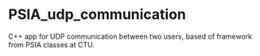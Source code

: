 # PSIA_udp_communication
C++ app for UDP communication between two users, based of framework from PSIA classes at CTU.
